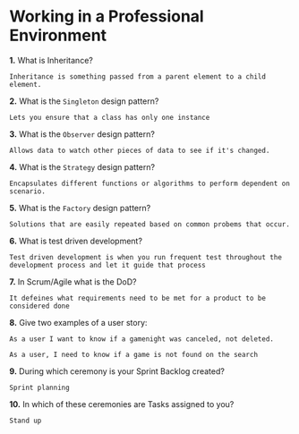 # Working in a Professional Environment

**1.** What is Inheritance?
<!-- enter you answer in the space below -->
```
Inheritance is something passed from a parent element to a child element.
```
**2.** What is the `Singleton` design pattern?
<!-- enter you answer in the space below -->
```
Lets you ensure that a class has only one instance 
```
**3.** What is the `Observer` design pattern?
<!-- enter you answer in the space below -->
```
Allows data to watch other pieces of data to see if it's changed.
```
**4.** What is the `Strategy` design pattern?
<!-- enter you answer in the space below -->
```
Encapsulates different functions or algorithms to perform dependent on scenario.
```
**5.** What is the `Factory` design pattern?
<!-- enter you answer in the space below -->
```
Solutions that are easily repeated based on common probems that occur.
```
**6.** What is test driven development?
<!-- enter you answer in the space below -->
```
Test driven development is when you run frequent test throughout the development process and let it guide that process
```
**7.** In Scrum/Agile what is the DoD?
<!-- enter you answer in the space below -->
```
It defeines what requirements need to be met for a product to be considered done
```
**8.** Give two examples of a user story:
<!-- enter you answer in the space below -->
```
As a user I want to know if a gamenight was canceled, not deleted.

As a user, I need to know if a game is not found on the search
```
**9.** During which ceremony is your Sprint Backlog created?
<!-- enter you answer in the space below -->
```
Sprint planning
```
**10.** In which of these ceremonies are Tasks assigned to you?
<!-- enter you answer in the space below -->
```
Stand up
```